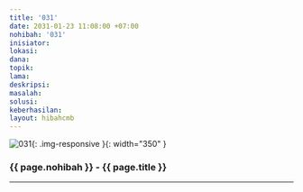 ```yaml
---
title: '031'
date: 2031-01-23 11:08:00 +07:00
nohibah: '031'
inisiator:
lokasi:
dana:
topik:
lama:
deskripsi:
masalah:
solusi:
keberhasilan:
layout: hibahcmb
---
```


![031](/static/img/hibahcmb/031.png){: .img-responsive }{: width="350" }

### {{ page.nohibah }} - {{ page.title }}

---
